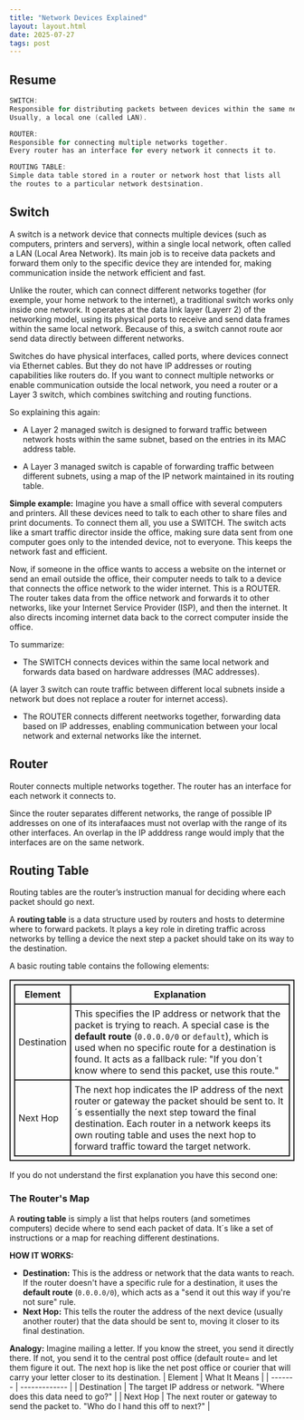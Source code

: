 ```yaml
---
title: "Network Devices Explained"
layout: layout.html
date: 2025-07-27
tags: post
---
```


<style>
table, th, td {
  border: 2px solid #222;
  border-collapse: collapse;
  padding: 6px;
}
</style>

## Resume
```c
SWITCH:
Responsible for distributing packets between devices within the same network.
Usually, a local one (called LAN).

ROUTER:
Responsible for connecting multiple networks together. 
Every router has an interface for every network it connects it to.

ROUTING TABLE:
Simple data table stored in a router or network host that lists all 
the routes to a particular network destsination.
```

## Switch
A switch is a network device that connects multiple devices (such as computers, printers and servers), within a single local network, often called a LAN (Local Area Network). Its main job is to receive data packets and forward them only to the specific device they are intended for, making communication inside the network efficient and fast.

Unlike the router, which can connect different networks together (for exemple, your home network to the internet), a traditional switch works only inside one network. It operates at the data link layer (Layerr 2) of the networking model, using its physical ports to receive and send data frames within the same local network. Because of this, a switch cannot route aor send data directly between different networks.

Switches do have physical interfaces, called ports, where devices connect via Ethernet cables. But they do not have IP addresses or routing capabilities like routers do. If you want to connect multiple networks or enable communication outside the local network, you need a router or a Layer 3 switch, which combines switching and routing functions.

So explaining this again:

- A Layer 2 managed switch is designed to forward traffic between network hosts within the same subnet, based on the entries in its MAC address table. 

- A Layer 3 managed switch is capable of forwarding traffic between different subnets, using a map of the IP network maintained in its routing table.

**Simple example:**
Imagine you have a small office with several computers and printers. All these devices need to talk to each other to share files and print documents. To connect them all, you use a SWITCH. The switch acts like a smart traffic director inside the office, making sure data sent from one computer goes only to the intended device, not to everyone. This keeps the network fast and efficient.

Now, if someone in the office wants to access a website on the internet or send an email outside the office, their computer needs to talk to a device that connects the office network to the wider internet. This is a ROUTER. The router takes data from the office network and forwards it to other networks, like your Internet Service Provider (ISP), and then the internet. It also directs incoming internet data back to the correct computer inside the office.

To summarize:
- The SWITCH connects devices within the same local network and forwards data based on hardware addresses (MAC addresses).

(A layer 3 switch can route traffic between different local subnets inside a network but does not replace a router for internet access).

- The ROUTER connects different neetworks together, forwarding data based on IP addresses, enabling communication between your local network and external networks like the internet.
 
## Router
Router connects multiple networks together. The router has an interface for each network it connects to.

Since the router separates different networks, the range of possible IP addresses on one of its interafaaces must not overlap with the range of its other interfaces. An overlap in the IP adddress range would imply that the interfaces are on the same network.

## Routing Table
Routing tables are the router’s instruction manual for deciding where each packet should go next.

A **routing table** is a data structure used by routers and hosts to determine where to forward packets. 
It plays a key role in direting traffic across networks by telling a device the next step a packet should take on its way to the destination.

A basic routing table contains the following elements:

| Element | Explanation |
| ------- | ----------- |
| Destination | This specifies the IP address or network that the packet is trying to reach. A special case is the **default route** (`0.0.0.0/0` or `default`), which is used when no specific route for a destination is found. It acts as a fallback rule: "If you don´t know where to send this packet, use this route."
| Next Hop | The next hop indicates the IP address of the next router or gateway the packet should be sent to. It´s essentially the next step toward the final destination. Each router in a network keeps its own routing table and uses the next hop to forward traffic toward the target network. |

If you do not understand the first explanation you have this second one:

### The Router's Map
A **routing table** is simply a list that helps routers (and sometimes computers) decide where to send each packet of data. It´s like a set of instructions or a map for reaching different destinations.

**HOW IT WORKS:**
- **Destination:** This is the address or network that the data wants to reach. If the router doesn't have a specific rule for a destination, it uses the **default route** (`0.0.0.0/0`), which acts as a "send it out this way if you're not sure" rule.
- **Next Hop:** This tells the router the address of the next device (usually another router) that the data should be sent to, moving it closer to its final destination.

**Analogy:**
Imagine mailing a letter. If you know the street, you send it directly there. If not, you send it to the central post office (default route= and let them figure it out. The next hop is like the net post office or courier that will carry your letter closer to its destination.
| Element | What It Means |
| ------- | ------------- |
| Destination | The target IP address or network. "Where does this data need to go?" |
| Next Hop    | The next router or gateway to send the packet to. "Who do I hand this off to next?" |

